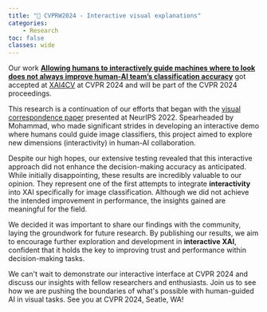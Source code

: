 ```yaml
---
title: "🎉 CVPRW2024 - Interactive visual explanations"
categories: 
    - Research
toc: false
classes: wide
---
```


Our work [**Allowing humans to interactively guide machines where to look does not always improve human-AI team’s classification accuracy**](https://arxiv.org/abs/2404.05238) got accepted at [XAI4CV](https://xai4cv.github.io/workshop_cvpr24) at CVPR 2024 and will be part of the CVPR 2024 proceedings.


This research is a continuation of our efforts that began with the [visual correspondence paper](https://openreview.net/pdf?id=UavQ9HYye6n) presented at NeurIPS 2022. 
Spearheaded by Mohammad, who made significant strides in developing an interactive demo where humans could guide image classifiers, 
this project aimed to explore new dimensions (interactivity) in human-AI collaboration.

Despite our high hopes, our extensive testing revealed that this interactive approach 
did not enhance the decision-making accuracy as anticipated. 
While initially disappointing, these results are incredibly valuable to our opinion. 
They represent one of the first attempts to integrate **interactivity** into XAI 
specifically for image classification. 
Although we did not achieve the intended improvement in performance, 
the insights gained are meaningful for the field.

We decided it was important to share our findings with the community, 
laying the groundwork for future research. 
By publishing our results, we aim to encourage further exploration and 
development in **interactive XAI**, confident that it holds the key to improving 
trust and performance within decision-making tasks.

We can't wait to demonstrate our interactive interface at CVPR 2024 and discuss our insights with fellow researchers and enthusiasts. 
Join us to see how we are pushing the boundaries of what's possible with human-guided AI in visual tasks.
See you at CVPR 2024, Seatle, WA!